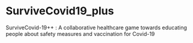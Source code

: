 # SurviveCovid19_plus
SurviveCovid-19++ : A collaborative healthcare game towards educating people about safety measures and vaccination for Covid-19
